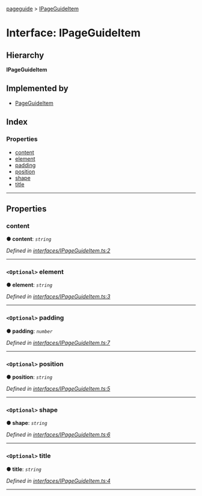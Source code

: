 [pageguide](../README.md) > [IPageGuideItem](../interfaces/ipageguideitem.md)

# Interface: IPageGuideItem

## Hierarchy

**IPageGuideItem**

## Implemented by

* [PageGuideItem](../classes/pageguideitem.md)

## Index

### Properties

* [content](ipageguideitem.md#content)
* [element](ipageguideitem.md#element)
* [padding](ipageguideitem.md#padding)
* [position](ipageguideitem.md#position)
* [shape](ipageguideitem.md#shape)
* [title](ipageguideitem.md#title)

---

## Properties

<a id="content"></a>

###  content

**● content**: *`string`*

*Defined in [interfaces/IPageGuideItem.ts:2](https://github.com/Diligentia-Uitgeverij/pageguide/blob/7a12dd3/src/interfaces/IPageGuideItem.ts#L2)*

___
<a id="element"></a>

### `<Optional>` element

**● element**: *`string`*

*Defined in [interfaces/IPageGuideItem.ts:3](https://github.com/Diligentia-Uitgeverij/pageguide/blob/7a12dd3/src/interfaces/IPageGuideItem.ts#L3)*

___
<a id="padding"></a>

### `<Optional>` padding

**● padding**: *`number`*

*Defined in [interfaces/IPageGuideItem.ts:7](https://github.com/Diligentia-Uitgeverij/pageguide/blob/7a12dd3/src/interfaces/IPageGuideItem.ts#L7)*

___
<a id="position"></a>

### `<Optional>` position

**● position**: *`string`*

*Defined in [interfaces/IPageGuideItem.ts:5](https://github.com/Diligentia-Uitgeverij/pageguide/blob/7a12dd3/src/interfaces/IPageGuideItem.ts#L5)*

___
<a id="shape"></a>

### `<Optional>` shape

**● shape**: *`string`*

*Defined in [interfaces/IPageGuideItem.ts:6](https://github.com/Diligentia-Uitgeverij/pageguide/blob/7a12dd3/src/interfaces/IPageGuideItem.ts#L6)*

___
<a id="title"></a>

### `<Optional>` title

**● title**: *`string`*

*Defined in [interfaces/IPageGuideItem.ts:4](https://github.com/Diligentia-Uitgeverij/pageguide/blob/7a12dd3/src/interfaces/IPageGuideItem.ts#L4)*

___

